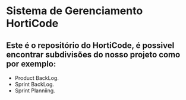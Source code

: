 <h1>Sistema de Gerenciamento HortiCode</h1>

<h2>Este é o repositório do HortiCode, é possivel encontrar subdivisões do nosso projeto como por exemplo:
 </h2>

 <ul>
  <li>Product BackLog.</li>
  <li>Sprint BackLog.</li>
  <li>Sprint Planniing.</li>

</ul>
